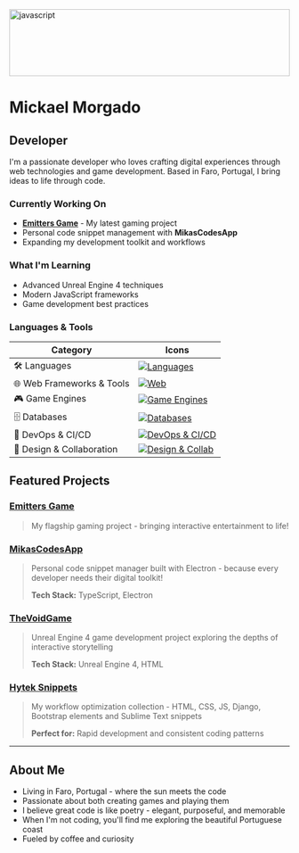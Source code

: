 <img src="https://i.pinimg.com/originals/c8/61/75/c8617584f5180a47f90de9004ed7afed.gif" alt="javascript" width="100%" height="120"/>

# Mickael Morgado

## Developer

I'm a passionate developer who loves crafting digital experiences through web technologies and game development. Based in Faro, Portugal, I bring ideas to life through code.

### Currently Working On
- **[Emitters Game](https://emittersgame.com/)** - My latest gaming project
- Personal code snippet management with **MikasCodesApp**
- Expanding my development toolkit and workflows

### What I'm Learning
- Advanced Unreal Engine 4 techniques
- Modern JavaScript frameworks
- Game development best practices

### Languages & Tools

| Category                        | Icons                                                                                                         |
|---------------------------------|---------------------------------------------------------------------------------------------------------------|
| 🛠️ Languages                     | [![Languages](https://skillicons.dev/icons?i=js,ts,csharp,python)](https://skillicons.dev)                    |
| 🌐 Web Frameworks & Tools        | [![Web](https://skillicons.dev/icons?i=react,nextjs,vue,nodejs,express)](https://skillicons.dev)               |
| 🎮 Game Engines                  | [![Game Engines](https://skillicons.dev/icons?i=unity,unrealengine,godot)](https://skillicons.dev)            |
| 🗄️ Databases                      | [![Databases](https://skillicons.dev/icons?i=postgresql,mongodb,supabase)](https://skillicons.dev)            |
| 🚀 DevOps & CI/CD                | [![DevOps & CI/CD](https://skillicons.dev/icons?i=git,docker,githubactions,vercel)](https://skillicons.dev)     |
| 🎨 Design & Collaboration        | [![Design & Collab](https://skillicons.dev/icons?i=figma,photoshop,miro)](https://skillicons.dev)              |

## Featured Projects

### [Emitters Game](https://emittersgame.com/)
> My flagship gaming project - bringing interactive entertainment to life!

### [MikasCodesApp](https://github.com/MickaelMorgado/MikasCodesApp)
> Personal code snippet manager built with Electron - because every developer needs their digital toolkit!
> 
> **Tech Stack:** TypeScript, Electron

### [TheVoidGame](https://github.com/MickaelMorgado/TheVoidGame)
> Unreal Engine 4 game development project exploring the depths of interactive storytelling
> 
> **Tech Stack:** Unreal Engine 4, HTML

### [Hytek Snippets](https://github.com/MickaelMorgado/hytek-snippets)
> My workflow optimization collection - HTML, CSS, JS, Django, Bootstrap elements and Sublime Text snippets
> 
> **Perfect for:** Rapid development and consistent coding patterns

---

## About Me

- Living in Faro, Portugal - where the sun meets the code
- Passionate about both creating games and playing them
- I believe great code is like poetry - elegant, purposeful, and memorable
- When I'm not coding, you'll find me exploring the beautiful Portuguese coast
- Fueled by coffee and curiosity
